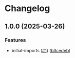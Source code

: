 # Changelog

## 1.0.0 (2025-03-26)


### Features

* initial-imports ([#1](https://github.com/nebetoxyz/setup-rust--action/issues/1)) ([b3cedeb](https://github.com/nebetoxyz/setup-rust--action/commit/b3cedeb9e06a6866723e6652ccb92ad8c63cffeb))
